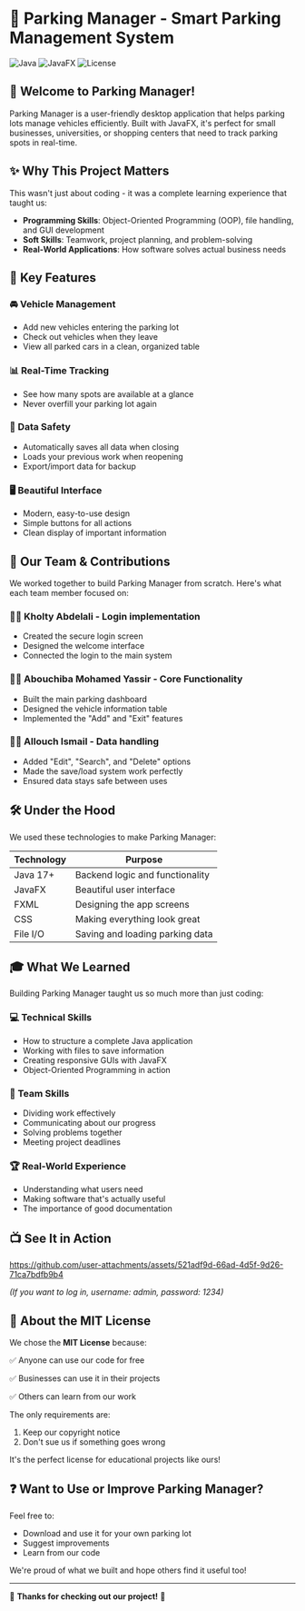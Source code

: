 # 🚗 Parking Manager - Smart Parking Management System

![Java](https://img.shields.io/badge/Java-17+-blue)
![JavaFX](https://img.shields.io/badge/JavaFX-20-orange)
![License](https://img.shields.io/badge/License-MIT-green)

## 🌟 Welcome to Parking Manager!

Parking Manager is a user-friendly desktop application that helps parking lots manage vehicles efficiently. Built with JavaFX, it's perfect for small businesses, universities, or shopping centers that need to track parking spots in real-time.

## ✨ Why This Project Matters

This wasn't just about coding - it was a complete learning experience that taught us:

- **Programming Skills**: Object-Oriented Programming (OOP), file handling, and GUI development
- **Soft Skills**: Teamwork, project planning, and problem-solving
- **Real-World Applications**: How software solves actual business needs

## 🎯 Key Features

### 🚘 Vehicle Management
- Add new vehicles entering the parking lot
- Check out vehicles when they leave
- View all parked cars in a clean, organized table

### 📊 Real-Time Tracking
- See how many spots are available at a glance
- Never overfill your parking lot again

### 💾 Data Safety
- Automatically saves all data when closing
- Loads your previous work when reopening
- Export/import data for backup

### 🖥️ Beautiful Interface
- Modern, easy-to-use design
- Simple buttons for all actions
- Clean display of important information

## 👥 Our Team & Contributions

We worked together to build Parking Manager from scratch. Here's what each team member focused on:

### 👩‍💻 Kholty Abdelali - Login implementation
- Created the secure login screen
- Designed the welcome interface
- Connected the login to the main system

### 👨‍💻 Abouchiba Mohamed Yassir - Core Functionality
- Built the main parking dashboard
- Designed the vehicle information table
- Implemented the "Add" and "Exit" features

### 👩‍💻 Allouch Ismail - Data handling
- Added "Edit", "Search", and "Delete" options
- Made the save/load system work perfectly
- Ensured data stays safe between uses

## 🛠️ Under the Hood

We used these technologies to make Parking Manager:

| Technology | Purpose |
|------------|---------|
| Java 17+ | Backend logic and functionality |
| JavaFX | Beautiful user interface |
| FXML | Designing the app screens |
| CSS | Making everything look great |
| File I/O | Saving and loading parking data |

## 🎓 What We Learned

Building Parking Manager taught us so much more than just coding:

### 💻 Technical Skills
- How to structure a complete Java application
- Working with files to save information
- Creating responsive GUIs with JavaFX
- Object-Oriented Programming in action

### 👥 Team Skills
- Dividing work effectively
- Communicating about our progress
- Solving problems together
- Meeting project deadlines

### 🏆 Real-World Experience
- Understanding what users need
- Making software that's actually useful
- The importance of good documentation

## 📺 See It in Action
https://github.com/user-attachments/assets/521adf9d-66ad-4d5f-9d26-71ca7bdfb9b4

*(If you want to log in, username: admin, password: 1234)*

## 📜 About the MIT License

We chose the **MIT License** because:

✅ Anyone can use our code for free

✅ Businesses can use it in their projects  

✅ Others can learn from our work  

The only requirements are:
1. Keep our copyright notice
2. Don't sue us if something goes wrong

It's the perfect license for educational projects like ours!

## ❓ Want to Use or Improve Parking Manager?

Feel free to:
- Download and use it for your own parking lot
- Suggest improvements
- Learn from our code

We're proud of what we built and hope others find it useful too!

---

🚀 **Thanks for checking out our project!** 🚀

